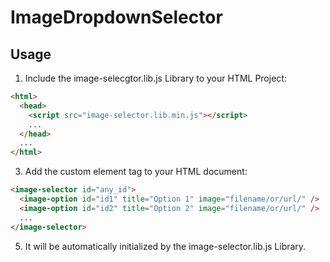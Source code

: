 # ImageDropdownSelector

## Usage
1. Include the image-selecgtor.lib.js Library to your HTML Project:
```html
<html>
  <head>
    <script src="image-selector.lib.min.js"></script>
    ...
  </head>
  ...
</html>
```

3. Add the custom element tag <image-selector></image-selector> to your HTML document:
```html
<image-selector id="any_id">
  <image-option id="id1" title="Option 1" image="filename/or/url/" />
  <image-option id="id2" title="Option 2" image="filename/or/url/" />
  ...
</image-selector>
```

5. It will be automatically initialized by the image-selector.lib.js Library.
